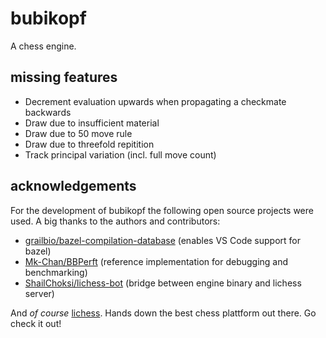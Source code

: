 # bubikopf
A chess engine.

## missing features
- Decrement evaluation upwards when propagating a checkmate backwards
- Draw due to insufficient material
- Draw due to 50 move rule
- Draw due to threefold repitition
- Track principal variation (incl. full move count)

## acknowledgements
For the development of bubikopf the following open source projects were used. A big thanks to the authors and contributors:
- [grailbio/bazel-compilation-database](https://github.com/grailbio/bazel-compilation-database) (enables VS Code support for bazel)
- [Mk-Chan/BBPerft](https://github.com/Mk-Chan/BBPerft) (reference implementation for debugging and benchmarking)
- [ShailChoksi/lichess-bot](https://github.com/ShailChoksi/lichess-bot) (bridge between engine binary and lichess server)

And _of course_ [lichess](https://lichess.org/). Hands down the best chess plattform out there. Go check it out!